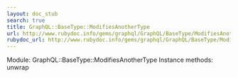 ```yaml
---
layout: doc_stub
search: true
title: GraphQL::BaseType::ModifiesAnotherType
url: http://www.rubydoc.info/gems/graphql/GraphQL/BaseType/ModifiesAnotherType
rubydoc_url: http://www.rubydoc.info/gems/graphql/GraphQL/BaseType/ModifiesAnotherType
---
```


Module: GraphQL::BaseType::ModifiesAnotherType
Instance methods:
unwrap


